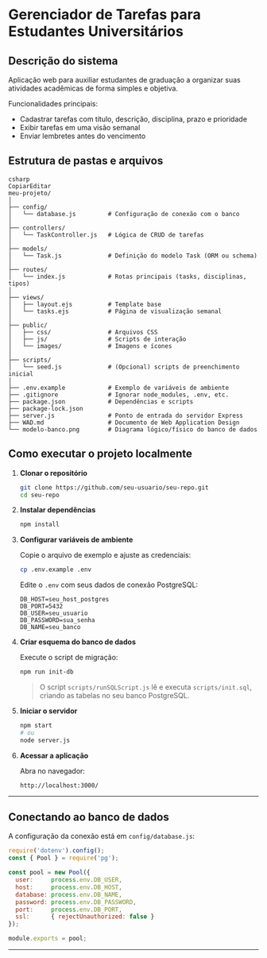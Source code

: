 # Gerenciador de Tarefas para Estudantes Universitários

## Descrição do sistema

Aplicação web para auxiliar estudantes de graduação a organizar suas atividades acadêmicas de forma simples e objetiva.

Funcionalidades principais:

- Cadastrar tarefas com título, descrição, disciplina, prazo e prioridade
- Exibir tarefas em uma visão semanal
- Enviar lembretes antes do vencimento

## Estrutura de pastas e arquivos

```
csharp
CopiarEditar
meu-projeto/
│
├── config/
│   └── database.js         # Configuração de conexão com o banco
│
├── controllers/
│   └── TaskController.js   # Lógica de CRUD de tarefas
│
├── models/
│   └── Task.js             # Definição do modelo Task (ORM ou schema)
│
├── routes/
│   └── index.js            # Rotas principais (tasks, disciplinas, tipos)
│
├── views/
│   ├── layout.ejs          # Template base
│   └── tasks.ejs           # Página de visualização semanal
│
├── public/
│   ├── css/                # Arquivos CSS
│   ├── js/                 # Scripts de interação
│   └── images/             # Imagens e ícones
│
├── scripts/
│   └── seed.js             # (Opcional) scripts de preenchimento inicial
│
├── .env.example            # Exemplo de variáveis de ambiente
├── .gitignore              # Ignorar node_modules, .env, etc.
├── package.json            # Dependências e scripts
├── package-lock.json
├── server.js               # Ponto de entrada do servidor Express
├── WAD.md                  # Documento de Web Application Design
└── modelo-banco.png        # Diagrama lógico/físico do banco de dados

```

## Como executar o projeto localmente

1. **Clonar o repositório**

    ```bash
    git clone https://github.com/seu-usuario/seu-repo.git
    cd seu-repo
    ```

2. **Instalar dependências**

    ```bash
    npm install
    ```

3. **Configurar variáveis de ambiente**

    Copie o arquivo de exemplo e ajuste as credenciais:

    ```bash
    cp .env.example .env
    ```

    Edite o `.env` com seus dados de conexão PostgreSQL:

    ```env
    DB_HOST=seu_host_postgres
    DB_PORT=5432
    DB_USER=seu_usuario
    DB_PASSWORD=sua_senha
    DB_NAME=seu_banco
    ```

4. **Criar esquema do banco de dados**

    Execute o script de migração:

    ```bash
    npm run init-db
    ```

    > O script `scripts/runSQLScript.js` lê e executa `scripts/init.sql`, criando as tabelas no seu banco PostgreSQL.

5. **Iniciar o servidor**

    ```bash
    npm start
    # ou
    node server.js
    ```

6. **Acessar a aplicação**

    Abra no navegador:

    ```
    http://localhost:3000/
    ```

---

## Conectando ao banco de dados

A configuração da conexão está em `config/database.js`:

```js
require('dotenv').config();
const { Pool } = require('pg');

const pool = new Pool({
  user:     process.env.DB_USER,
  host:     process.env.DB_HOST,
  database: process.env.DB_NAME,
  password: process.env.DB_PASSWORD,
  port:     process.env.DB_PORT,
  ssl:      { rejectUnauthorized: false }
});

module.exports = pool;
```

---
